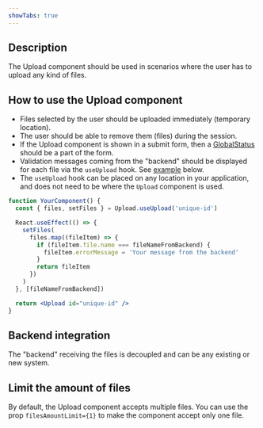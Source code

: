 ```yaml
---
showTabs: true
---
```


## Description

The Upload component should be used in scenarios where the user has to upload any kind of files.

## How to use the Upload component

- Files selected by the user should be uploaded immediately (temporary location).
- The user should be able to remove them (files) during the session.
- If the Upload component is shown in a submit form, then a [GlobalStatus](/uilib/components/global-status) should be a part of the form.
- Validation messages coming from the "backend" should be displayed for each file via the `useUpload` hook. See [example](/uilib/components/upload/#upload-error-message) below.
- The `useUpload` hook can be placed on any location in your application, and does not need to be where the `Upload` component is used.

```jsx
function YourComponent() {
  const { files, setFiles } = Upload.useUpload('unique-id')

  React.useEffect(() => {
    setFiles(
      files.map((fileItem) => {
        if (fileItem.file.name === fileNameFromBackend) {
          fileItem.errorMessage = 'Your message from the backend'
        }
        return fileItem
      })
    )
  }, [fileNameFromBackend])

  return <Upload id="unique-id" />
}
```

## Backend integration

The "backend" receiving the files is decoupled and can be any existing or new system.

## Limit the amount of files

By default, the Upload component accepts multiple files. You can use the prop `filesAmountLimit={1}` to make the component accept only one file.
